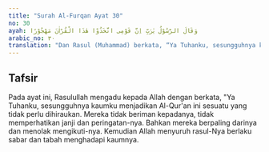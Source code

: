 ```yaml
---
title: "Surah Al-Furqan Ayat 30"
no: 30
ayah: وَقَالَ الرَّسُوْلُ يٰرَبِّ اِنَّ قَوْمِى اتَّخَذُوْا هٰذَا الْقُرْاٰنَ مَهْجُوْرًا 
arabic_no: ٣٠
translation: "Dan Rasul (Muhammad) berkata, “Ya Tuhanku, sesungguhnya kaumku telah menjadikan Al-Qur'an ini diabaikan.”"
---
```


## Tafsir

Pada ayat ini, Rasulullah mengadu kepada Allah dengan berkata, "Ya Tuhanku, sesungguhnya kaumku menjadikan Al-Qur'an ini sesuatu yang tidak perlu dihiraukan. Mereka tidak beriman kepadanya, tidak memperhatikan janji dan peringatan-nya. Bahkan mereka berpaling darinya dan menolak mengikuti-nya. Kemudian Allah menyuruh rasul-Nya berlaku sabar dan tabah menghadapi kaumnya.